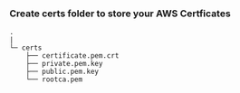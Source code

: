 ### Create certs folder to store your AWS Certficates
```
. 
|
└─ certs
    ├── certificate.pem.crt
    ├── private.pem.key
    ├── public.pem.key
    └── rootca.pem